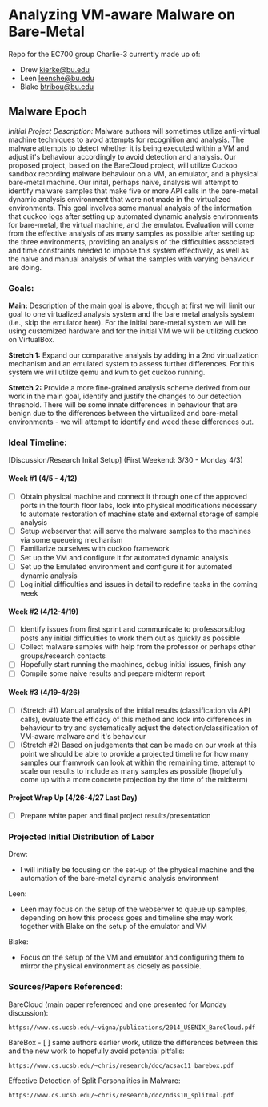 # Analyzing VM-aware Malware on Bare-Metal

Repo for the EC700 group Charlie-3 currently made up of:
- Drew kierke@bu.edu
- Leen leenshe@bu.edu
- Blake btribou@bu.edu

## Malware Epoch

_Initial Project Description:_ Malware authors will sometimes utilize anti-virtual machine techniques to avoid attempts for recognition and analysis.  The malware attempts to detect whether it is being executed within a VM and adjust it's behaviour accordingly to avoid detection and analysis.  Our proposed project, based on the BareCloud project, will utilize Cuckoo sandbox recording malware behaviour on a VM, an emulator, and a physical bare-metal machine.  Our inital, perhaps naive, analysis will attempt to identify malware samples that make five or more API calls in the bare-metal dynamic analysis environment that were not made in the virtualized environments.  This goal involves some manual analysis of the information that cuckoo logs after setting up automated dynamic analysis environments for bare-metal, the virtual machine, and the emulator.  Evaluation will come from the effective analysis of as many samples as possible after setting up the three environments, providing an analysis of the difficulties associated and time constraints needed to impose this system effectively, as well as the naive and manual analysis of what the samples with varying behaviour are doing.


### Goals:

__Main:__ Description of the main goal is above, though at first we will limit our goal to one virtualized analysis system and the bare metal analysis system (i.e., skip the emulator here).  For the initial bare-metal system we will be using customized hardware and for the initial VM we will be utilizing cuckoo on VirtualBox.

__Stretch 1:__ Expand our comparative analysis by adding in a 2nd virtualization mechanism and an emulated system to assess further differences.  For this system we will utilize qemu and kvm to get cuckoo running. 

__Stretch 2:__ Provide a more fine-grained analysis scheme derived from our work in the main goal, identify and justify the changes to our detection threshold.  There will be some innate differences in behaviour that are benign due to the differences between the virtualized and bare-metal environments - we will attempt to identify and weed these differences out.

### Ideal Timeline:

[Discussion/Research Inital Setup] (First Weekend: 3/30 - Monday 4/3)

#### Week #1 (4/5 - 4/12)
- [ ] Obtain physical machine and connect it through one of the approved ports in the fourth floor labs, look into physical modifications necessary to automate restoration of machine state and external storage of sample analysis
- [ ] Setup webserver that will serve the malware samples to the machines via some queueing mechanism
- [ ] Familiarize ourselves with cuckoo framework
- [ ] Set up the VM and configure it for automated dynamic analysis
- [ ] Set up the Emulated environment and configure it for automated dynamic analysis
- [ ] Log initial difficulties and issues in detail to redefine tasks in the coming week

#### Week #2 (4/12-4/19)
- [ ] Identify issues from first sprint and communicate to professors/blog posts any initial difficulties to work them out as quickly as possible
- [ ] Collect malware samples with help from the professor or perhaps other groups/research contacts
- [ ] Hopefully start running the machines, debug initial issues, finish any 
- [ ] Compile some naive results and prepare midterm report

#### Week #3 (4/19-4/26)
- [ ] (Stretch #1) Manual analysis of the initial results (classification via API calls), evaluate the efficacy of this method and look into differences in behaviour to try and systematically adjust the detection/classification of VM-aware malware and it's behaviour
- [ ] (Stretch #2) Based on judgements that can be made on our work at this point we should be able to provide a projected timeline for how many samples our framwork can look at within the remaining time, attempt to scale our results to include as many samples as possible (hopefully come up with a more concrete projection by the time of the midterm)

#### Project Wrap Up (4/26-4/27 Last Day)
- [ ] Prepare white paper and final project results/presentation

### Projected Initial Distribution of Labor

Drew:
* I will initially be focusing on the set-up of the physical machine and the automation of the bare-metal dynamic analysis environment

Leen:
* Leen may focus on the setup of the webserver to queue up samples, depending on how this process goes and timeline she may work together with Blake on the setup of the emulator and VM

Blake:
* Focus on the setup of the VM and emulator and configuring them to mirror the physical environment as closely as possible.

### Sources/Papers Referenced:

BareCloud (main paper referenced and one presented for Monday discussion):

	https://www.cs.ucsb.edu/~vigna/publications/2014_USENIX_BareCloud.pdf
	
BareBox - [ ] same authors earlier work, utilize the differences between this and the new work to hopefully avoid potential pitfalls:

	https://www.cs.ucsb.edu/~chris/research/doc/acsac11_barebox.pdf
	
Effective Detection of Split Personalities in Malware:

	https://www.cs.ucsb.edu/~chris/research/doc/ndss10_splitmal.pdf
